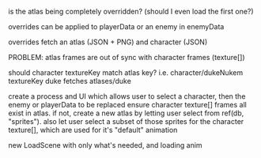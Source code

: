 
















is the atlas being completely overridden? (should I even load the first one?)







































> 
overrides can be applied to playerData or an enemy in enemyData

overrides fetch an atlas (JSON + PNG) and character (JSON)

PROBLEM: atlas frames are out of sync with character frames (texture[])

should character textureKey match atlas key?
i.e. character/dukeNukem textureKey duke fetches atlases/duke

create a process and UI which allows user to select a character, then the 
enemy or playerData to be replaced
ensure character texture[] frames all exist in atlas.
if not, create a new atlas by letting user select from ref(db, "sprites"). also let
user select a subset of those sprites for the character texture[], which are used for
it's "default" animation


























new LoadScene with only what's needed, and loading anim